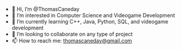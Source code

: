 - 👋 Hi, I’m @ThomasCaneday
- 👀 I’m interested in Computer Science and Videogame Development
- 🌱 I’m currently learning C++, Java, Python, SQL, and videogame development
- 💞️ I’m looking to collaborate on any type of project
- 📫 How to reach me: thomascaneday@gmail.com

<!---
ThomasCaneday/ThomasCaneday is a ✨ special ✨ repository because its `README.md` (this file) appears on your GitHub profile.
You can click the Preview link to take a look at your changes.
--->
